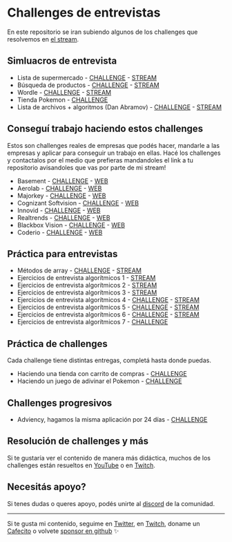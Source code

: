 # Challenges de entrevistas
En este repositorio se iran subiendo algunos de los challenges que resolvemos en [el stream](https://twitch.tv/goncypozzo).

## Simluacros de entrevista
* Lista de supermercado - [CHALLENGE](./supermarket-list) - [STREAM](https://www.youtube.com/watch?v=ocwsPB1ysOQ)
* Búsqueda de productos - [CHALLENGE](./list-search) - [STREAM](https://www.youtube.com/watch?v=SG5FFwLDuSQ)
* Wordle - [CHALLENGE](./wordle) - [STREAM](https://www.youtube.com/watch?v=xsZZc9PRqFM)
* Tienda Pokemon - [CHALLENGE](./poke-store)
* Lista de archivos + algoritmos (Dan Abramov) - [CHALLENGE](./dan-abramov) - [STREAM](https://www.youtube.com/watch?v=-w-P4u0x8ig)

## Conseguí trabajo haciendo estos challenges
Estos son challenges reales de empresas que podés hacer, mandarle a las empresas y aplicar para conseguir un trabajo en ellas. Hacé los challenges y contactalos por el medio que prefieras mandandoles el link a tu repositorio avisandoles que vas por parte de mi stream!

* Basement - [CHALLENGE](https://github.com/goncy/basement-challenge) - [WEB](https://basement.studio/)
* Aerolab - [CHALLENGE](https://github.com/goncy/aerolab-challenge) - [WEB](https://aerolab.co/)
* Majorkey - [CHALLENGE](https://github.com/goncy/tradehelm-challenge) - [WEB](https://www.majorkeytech.com/)
* Cognizant Softvision - [CHALLENGE](https://github.com/goncy/cognizant-softvision-challenge) - [WEB](https://www.cognizantsoftvision.com/)
* Innovid - [CHALLENGE](https://github.com/goncy/innovid-challenge) - [WEB](https://www.innovid.com/)
* Realtrends - [CHALLENGE](https://github.com/goncy/realtrends-challenge) - [WEB](https://www.real-trends.com/)
* Blackbox Vision - [CHALLENGE](https://github.com/goncy/blackbox-vision-challenge) - [WEB](https://blackbox-vision.tech/)
* Coderio - [CHALLENGE](https://github.com/goncy/coderio-challenge) - [WEB](https://coderio.co/)

## Práctica para entrevistas
* Métodos de array - [CHALLENGE](https://github.com/goncy/array-methods) - [STREAM](https://youtu.be/kX1HKn9yk0g)
* Ejercicios de entrevista algorítmicos 1 - [STREAM](https://youtu.be/BvjGztdb30E)
* Ejercicios de entrevista algorítmicos 2 - [STREAM](https://youtu.be/aCwW6ATxLZ4)
* Ejercicios de entrevista algorítmicos 3 - [STREAM](https://youtu.be/lA09l0Q1UDQ)
* Ejercicios de entrevista algorítmicos 4 - [CHALLENGE](./algorithms-4/) - [STREAM](https://www.youtube.com/watch?v=W20aHH7F1q8)
* Ejercicios de entrevista algorítmicos 5 - [CHALLENGE](./algorithms-5/) - [STREAM](https://youtu.be/Mu9kdqCna90)
* Ejercicios de entrevista algorítmicos 6 - [CHALLENGE](./algorithms-6/) - [STREAM](https://www.youtube.com/watch?v=EdqCkmJsmi4)
* Ejercicios de entrevista algorítmicos 7 - [CHALLENGE](./algorithms-7/)

## Práctica de challenges
Cada challenge tiene distintas entregas, completá hasta donde puedas.

* Haciendo una tienda con carrito de compras - [CHALLENGE](./simple-cart)
* Haciendo un juego de adivinar el Pokemon - [CHALLENGE](./guess-pokemon)

## Challenges progresivos
* Adviency, hagamos la misma aplicación por 24 días - [CHALLENGE](https://twitter.com/goncy/status/1466050967808401409)

## Resolución de challenges y más
Si te gustaría ver el contenido de manera más didáctica, muchos de los challenges están resueltos en [YouTube](https://youtube.goncy.dev) o en [Twitch](https://twitch.tv/goncypozzo).

## Necesitás apoyo?
Si tenes dudas o queres apoyo, podés unirte al [discord](https://discord.goncy.dev) de la comunidad.

---
Si te gusta mi contenido, seguime en [Twitter](https://twitter.gonzalopozzo.com), en [Twitch](https://twitch.gonzalopozzo.com), doname un [Cafecito](https://cafecito.gonzalopozzo.com) o volvete [sponsor en github](https://github.com/sponsors/goncy) ✨
